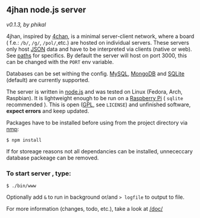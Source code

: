 ## 4jhan node.js server

*v0.1.3, by phikal*

4jhan, inspired by [4chan](http://www.4chan.org/),
is a minimal server-client network, where a board ( f.e.: `/b/`, `/g/`, `/pol/`,etc.)
are hosted on individual servers.
These servers only host [JSON](http://www.json.org/) data and have to be interpreted via clients (native or web). See [paths](/doc/PATHS.md) for specifics. By default the server will host on port 3000, this can be changed with the `PORT` env variable.

Databases can be set withing the config.
[MySQL](http://www.mysql.com/), [MongoDB](http://www.mongodb.org/) and [SQLite](http://www.sqlite.org/) (default) are currently supported.

The server is written in [node.js](http://nodejs.org/) and was tested on Linux (Fedora, Arch, Raspbian). 
It is lightweight enough to be run on a [Raspberry Pi](http://www.raspberrypi.org/) ( `sqlite` recommended ).
This is open ([GPL](/LICENSE), see `LICENSE`) and unfinished software, **expect errors** and keep updated.

Packages have to be installed before using from the project directory via [nmp](https://www.npmjs.com/):

`$ npm install`

If for storeage reasons not all dependancies can be installed, unnececcary database packeage can be removed.

### To start server , type:

`$ ./bin/www`

Optionally add `&` to run in background or/and `> logfile` to output to file.

For more information (changes, todo, etc.), take a look at [/doc/](/doc)
